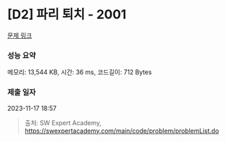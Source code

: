 # [D2] 파리 퇴치 - 2001 

[문제 링크](https://swexpertacademy.com/main/code/problem/problemDetail.do?contestProbId=AV5PzOCKAigDFAUq) 

### 성능 요약

메모리: 13,544 KB, 시간: 36 ms, 코드길이: 712 Bytes

### 제출 일자

2023-11-17 18:57



> 출처: SW Expert Academy, https://swexpertacademy.com/main/code/problem/problemList.do